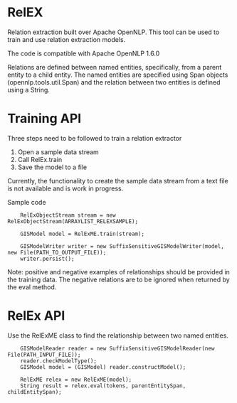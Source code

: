 # RelEX

Relation extraction built over Apache OpenNLP. This tool can be used to train and use relation extraction models.

The code is compatible with Apache OpenNLP 1.6.0

Relations are defined between named entities, specifically, from a parent entity to a child entity. The named entities are specified using Span objects (opennlp.tools.util.Span) and the relation between two entities is defined using a String.

# Training API
Three steps need to be followed to train a relation extractor

1. Open a sample data stream
2. Call RelEx.train
3. Save the model to a file

Currently, the functionality to create the sample data stream from a text file is not available and is work in progress.

Sample code
        
        RelExObjectStream stream = new RelExObjectStream(ARRAYLIST_RELEXSAMPLE);
        
        GISModel model = RelExME.train(stream);
        
        GISModelWriter writer = new SuffixSensitiveGISModelWriter(model, new File(PATH_TO_OUTPUT_FILE));
        writer.persist();

Note: positive and negative examples of relationships should be provided in the training data. The negative relations are to be ignored when returned by the eval method.

# RelEx API
Use the RelExME class to find the relationship between two named entities.

        GISModelReader reader = new SuffixSensitiveGISModelReader(new File(PATH_INPUT_FILE));
        reader.checkModelType();
        GISModel model = (GISModel) reader.constructModel();
        
        RelExME relex = new RelExME(model);
        String result = relex.eval(tokens, parentEntitySpan, childEntitySpan);
